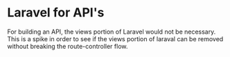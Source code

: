 # Laravel for API's

For building an API, the views portion of Laravel would not be necessary. This is a spike in order to see if the views portion of laraval can be removed without breaking the route-controller flow.


